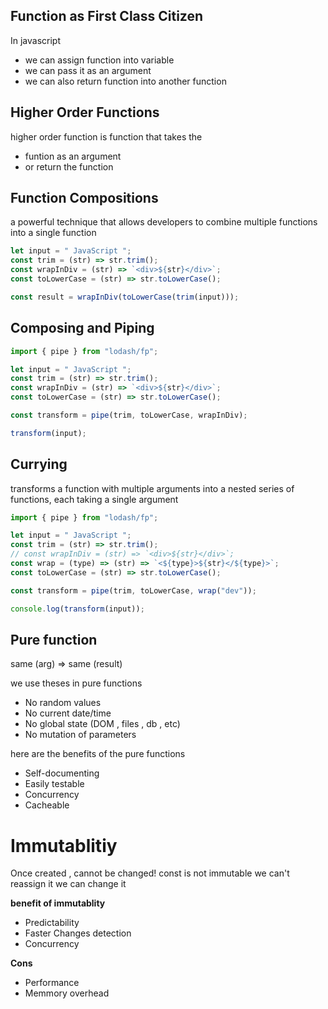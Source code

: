 ## Function as First Class Citizen

In javascript

- we can assign function into variable
- we can pass it as an argument
- we can also return function into another function

## Higher Order Functions

higher order function is function that takes the

- funtion as an argument
- or return the function

## Function Compositions

a powerful technique that allows developers to combine multiple functions into a single function

```javascript
let input = " JavaScript ";
const trim = (str) => str.trim();
const wrapInDiv = (str) => `<div>${str}</div>`;
const toLowerCase = (str) => str.toLowerCase();

const result = wrapInDiv(toLowerCase(trim(input)));
```

## Composing and Piping

```javascript
import { pipe } from "lodash/fp";

let input = " JavaScript ";
const trim = (str) => str.trim();
const wrapInDiv = (str) => `<div>${str}</div>`;
const toLowerCase = (str) => str.toLowerCase();

const transform = pipe(trim, toLowerCase, wrapInDiv);

transform(input);
```

## Currying

transforms a function with multiple arguments into a nested series of functions, each taking a single argument

```javascript
import { pipe } from "lodash/fp";

let input = " JavaScript ";
const trim = (str) => str.trim();
// const wrapInDiv = (str) => `<div>${str}</div>`;
const wrap = (type) => (str) => `<${type}>${str}</${type}>`;
const toLowerCase = (str) => str.toLowerCase();

const transform = pipe(trim, toLowerCase, wrap("dev"));

console.log(transform(input));
```

## Pure function

same (arg) => same (result)

we use theses in pure functions
- No random values
- No current date/time
- No global state (DOM , files , db , etc)
- No mutation of parameters

here are the benefits of the pure functions
- Self-documenting
- Easily testable
- Concurrency
- Cacheable

# Immutablitiy
Once created , cannot be changed!
const is not immutable we can't reassign it we can change it

<b>benefit of immutablity</b>
- Predictability
- Faster Changes detection
- Concurrency

<b>Cons</b>
- Performance
- Memmory overhead